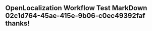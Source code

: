 <properties
ms.topic="hero-topic"
ms.test1="hero-topic"
ms.test2="test"/>

## OpenLocalization Workflow Test MarkDown 02c1d764-45ae-415e-9b06-c0ec49392faf thanks!
